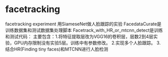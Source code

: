 # facetracking
facetracking experiment
用SiameseNet做人脸跟踪的实验
FacedataCurate是训练数据集和测试数据集处理脚本
Facetrack_with_HR_or_mtcnn_detect是训练和测试代码：
主要包含：1.将特征提取层改为VGG16的卷积层，层数2到4层实验，GPU内存限制没有实验5层。训练中有参数修改。
         2.实现多个人脸跟踪。
         3.结合HR(Finding tiny faces)和MTCNN进行人脸检测
